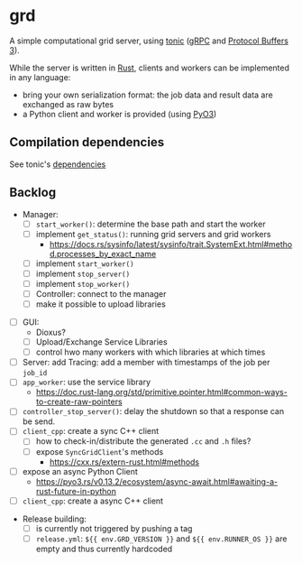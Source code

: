 # grd

A simple computational grid server, using [tonic](https://github.com/hyperium/tonic) ([gRPC](https://grpc.io/) and
[Protocol Buffers 3](https://developers.google.com/protocol-buffers/docs/proto3)).

While the server is written in [Rust](https://www.rust-lang.org), clients and workers can be implemented
in any language:
* bring your own serialization format: the job data and result data are exchanged as raw bytes
* a Python client and worker is provided (using [PyO3](https://pyo3.rs))

## Compilation dependencies

See tonic's [dependencies](https://github.com/hyperium/tonic#dependencies)

## Backlog

* Manager:
  * [ ] `start_worker()`: determine the base path and start the worker 
  * [ ] implement `get_status()`: running grid servers and grid workers
    * https://docs.rs/sysinfo/latest/sysinfo/trait.SystemExt.html#method.processes_by_exact_name
  * [ ] implement `start_worker()`
  * [ ] implement `stop_server()`
  * [ ] implement `stop_worker()`
  * [ ] Controller: connect to the manager
  * [ ] make it possible to upload libraries
* [ ] GUI:
  * Dioxus?
  * [ ] Upload/Exchange Service Libraries
  * [ ] control hwo many workers with which libraries at which times
* [ ] Server: add Tracing: add a member with timestamps of the job per `job_id`
* [ ] `app_worker`: use the service library
  * https://doc.rust-lang.org/std/primitive.pointer.html#common-ways-to-create-raw-pointers
* [ ] `controller_stop_server()`: delay the shutdown so that a response can be send.
* [ ] `client_cpp`: create a sync C++ client
  * [ ] how to check-in/distribute the generated `.cc` and `.h` files?
  * [ ] expose `SyncGridClient`'s methods
    * https://cxx.rs/extern-rust.html#methods
* [ ] expose an async Python Client
  * https://pyo3.rs/v0.13.2/ecosystem/async-await.html#awaiting-a-rust-future-in-python
* [ ] `client_cpp`: create a async C++ client
* Release building:
  * [ ] is currently not triggered by pushing a tag
  * [ ] `release.yml`: `${{ env.GRD_VERSION }}` and `${{ env.RUNNER_OS }}` are empty and thus currently hardcoded
